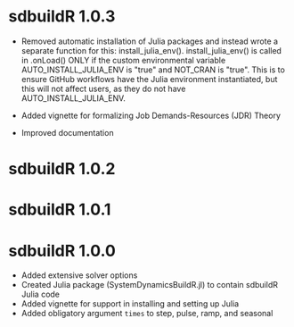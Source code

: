 # sdbuildR 1.0.3

* Removed automatic installation of Julia packages and instead wrote a separate function for this: install_julia_env(). install_julia_env() is called in .onLoad() ONLY if the custom environmental variable AUTO_INSTALL_JULIA_ENV is "true" and NOT_CRAN is "true". This is to ensure GitHub workflows have the Julia environment instantiated, but this will not affect users, as they do not have AUTO_INSTALL_JULIA_ENV.

* Added vignette for formalizing Job Demands-Resources (JDR) Theory 

* Improved documentation

# sdbuildR 1.0.2

# sdbuildR 1.0.1

# sdbuildR 1.0.0

* Added extensive solver options
* Created Julia package (SystemDynamicsBuildR.jl) to contain sdbuildR Julia code
* Added vignette for support in installing and setting up Julia
* Added obligatory argument `times` to step, pulse, ramp, and seasonal
